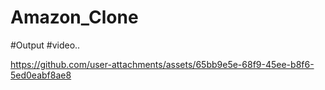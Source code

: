 # Amazon_Clone
#Output 
#video..

https://github.com/user-attachments/assets/65bb9e5e-68f9-45ee-b8f6-5ed0eabf8ae8


